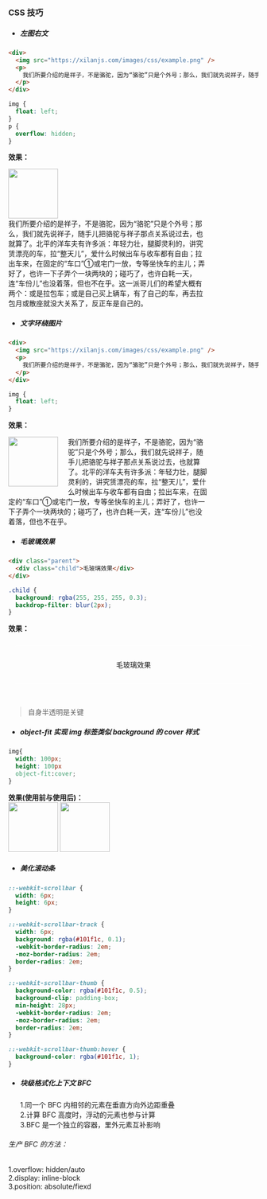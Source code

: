 ### CSS 技巧

- ##### 左图右文

```html
<div>
  <img src="https://xilanjs.com/images/css/example.png" />
  <p>
    我们所要介绍的是祥子，不是骆驼，因为“骆驼”只是个外号；那么，我们就先说祥子，随手儿把骆驼与祥子那点关系说过去，也就算了。北平的洋车夫有许多派：年轻力壮，腿脚灵利的，讲究赁漂亮的车，拉“整天儿”，爱什么时候出车与收车都有自由；拉出车来，在固定的“车口”①或宅门一放，专等坐快车的主儿；弄好了，也许一下子弄个一块两块的；碰巧了，也许白耗一天，连“车份儿”也没着落，但也不在乎。这一派哥儿们的希望大概有两个：或是拉包车；或是自己买上辆车，有了自己的车，再去拉包月或散座就没大关系了，反正车是自己的。
  </p>
</div>
```

```css
img {
  float: left;
}
p {
  overflow: hidden;
}
```

<b>效果：</b>

<div>
    <img src="https://xilanjs.com/images/css/example.jpg" style="width: 100px; margin-right: 20px; float: left">
    <p style="width: 400px;overflow: hidden">我们所要介绍的是祥子，不是骆驼，因为“骆驼”只是个外号；那么，我们就先说祥子，随手儿把骆驼与祥子那点关系说过去，也就算了。北平的洋车夫有许多派：年轻力壮，腿脚灵利的，讲究赁漂亮的车，拉“整天儿”，爱什么时候出车与收车都有自由；拉出车来，在固定的“车口”①或宅门一放，专等坐快车的主儿；弄好了，也许一下子弄个一块两块的；碰巧了，也许白耗一天，连“车份儿”也没着落，但也不在乎。这一派哥儿们的希望大概有两个：或是拉包车；或是自己买上辆车，有了自己的车，再去拉包月或散座就没大关系了，反正车是自己的。</p>
</div>

- ##### 文字环绕图片

```html
<div>
  <img src="https://xilanjs.com/images/css/example.png" />
  <p>
    我们所要介绍的是祥子，不是骆驼，因为“骆驼”只是个外号；那么，我们就先说祥子，随手儿把骆驼与祥子那点关系说过去，也就算了。北平的洋车夫有许多派：年轻力壮，腿脚灵利的，讲究赁漂亮的车，拉“整天儿”，爱什么时候出车与收车都有自由；拉出车来，在固定的“车口”①或宅门一放，专等坐快车的主儿；弄好了，也许一下子弄个一块两块的；碰巧了，也许白耗一天，连“车份儿”也没着落，但也不在乎。
  </p>
</div>
```

```css
img {
  float: left;
}
```

<b>效果：</b>

<div>
    <img src="https://xilanjs.com/images/css/example.jpg" style="width: 100px; margin: 0 20px 20px 0; float: left">
    <p style="width: 400px;">我们所要介绍的是祥子，不是骆驼，因为“骆驼”只是个外号；那么，我们就先说祥子，随手儿把骆驼与祥子那点关系说过去，也就算了。北平的洋车夫有许多派：年轻力壮，腿脚灵利的，讲究赁漂亮的车，拉“整天儿”，爱什么时候出车与收车都有自由；拉出车来，在固定的“车口”①或宅门一放，专等坐快车的主儿；弄好了，也许一下子弄个一块两块的；碰巧了，也许白耗一天，连“车份儿”也没着落，但也不在乎。</p>
</div>

- ##### 毛玻璃效果

```html
<div class="parent">
  <div class="child">毛玻璃效果</div>
</div>
```

```css
.child {
  background: rgba(255, 255, 255, 0.3);
  backdrop-filter: blur(2px);
}
```

<b>效果：</b>

<div class="parent" style="height: 100px; padding: 10px; background: url('https://xilanjs.com/images/css/example.jpg') center repeat">
    <div class="child" style="background: rgba(255, 255, 255, 0.3);backdrop-filter: blur(2px); line-height: 80px ;text-align: center">毛玻璃效果</div>
</div>

> 自身半透明是关键

- ##### object-fit 实现 img 标签类似 background 的 cover 样式

```css
img{
  width: 100px;
  height: 100px
  object-fit:cover;
}
```

<b>效果(使用前与使用后)：</b>  
<img src="https://xilanjs.com/images/css/example01.jpg" style="width: 100px; height: 100px">
<img src="https://xilanjs.com/images/css/example01.jpg" style="object-fit:cover; width: 100px; height: 100px">

- ##### 美化滚动条

```css
::-webkit-scrollbar {
  width: 6px;
  height: 6px;
}

::-webkit-scrollbar-track {
  width: 6px;
  background: rgba(#101f1c, 0.1);
  -webkit-border-radius: 2em;
  -moz-border-radius: 2em;
  border-radius: 2em;
}

::-webkit-scrollbar-thumb {
  background-color: rgba(#101f1c, 0.5);
  background-clip: padding-box;
  min-height: 28px;
  -webkit-border-radius: 2em;
  -moz-border-radius: 2em;
  border-radius: 2em;
}

::-webkit-scrollbar-thumb:hover {
  background-color: rgba(#101f1c, 1);
}
```

- ##### 块级格式化上下文 BFC
  1.同一个 BFC 内相邻的元素在垂直方向外边距重叠  
  2.计算 BFC 高度时，浮动的元素也参与计算  
  3.BFC 是一个独立的容器，里外元素互补影响

###### 生产 BFC 的方法：

1.overflow: hidden/auto  
 2.display: inline-block  
 3.position: absolute/fiexd
